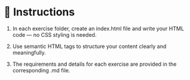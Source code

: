 # 🧭 Instructions

1. In each exercise folder, create an index.html file and write your HTML code — no CSS styling is needed.

2. Use semantic HTML tags to structure your content clearly and meaningfully.

3. The requirements and details for each exercise are provided in the corresponding .md file.
